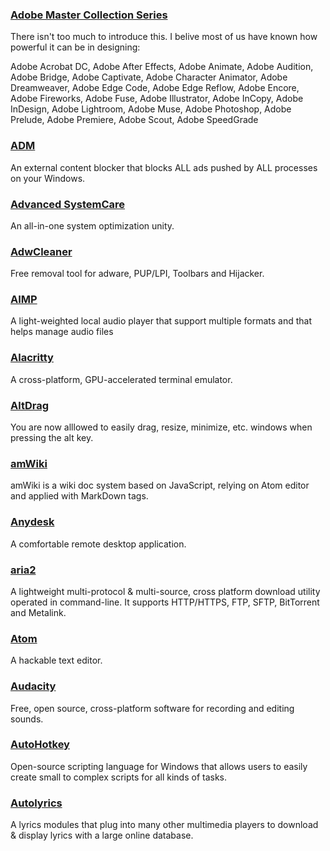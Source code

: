 ### [Adobe Master Collection Series](https://www.adobe.com/creativecloud.html)

There isn't too much to introduce this. I belive most of us have known how powerful it can be in designing:

Adobe Acrobat DC, Adobe After Effects, Adobe Animate, Adobe Audition, Adobe Bridge, Adobe Captivate, Adobe Character Animator, Adobe Dreamweaver, Adobe Edge Code, Adobe Edge Reflow, Adobe Encore, Adobe Fireworks, Adobe Fuse, Adobe Illustrator, Adobe InCopy, Adobe InDesign, Adobe Lightroom, Adobe Muse, Adobe Photoshop, Adobe Prelude, Adobe Premiere, Adobe Scout, Adobe SpeedGrade

### [ADM](http://www.admflt.com/)

An external content blocker that blocks ALL ads pushed by ALL processes on your Windows.

### [Advanced SystemCare](http://www.iobit.com/en/advancedsystemcarefree.php)

An all-in-one system optimization unity.

### [AdwCleaner](https://toolslib.net/downloads/viewdownload/1-adwcleaner/)

Free removal tool for adware, PUP/LPI, Toolbars and Hijacker.

### [AIMP](http://www.aimp.ru/)

A light-weighted local audio player that support multiple formats and that helps manage audio files

### [Alacritty](https://github.com/jwilm/alacritty)

A cross-platform, GPU-accelerated terminal emulator.

### [AltDrag](https://stefansundin.github.io/altdrag/)

You are now alllowed to easily drag, resize, minimize, etc. windows when pressing the alt key.

### [amWiki](https://amwiki.xf09.net/)

amWiki is a wiki doc system based on JavaScript, relying on Atom editor and applied with MarkDown tags.

### [Anydesk](http://anydesk.com/)

A comfortable remote desktop application.

### [aria2](https://aria2.github.io/)

A lightweight multi-protocol & multi-source, cross platform download utility operated in command-line. It supports HTTP/HTTPS, FTP, SFTP, BitTorrent and Metalink.

### [Atom](https://atom.io/)

A hackable text editor.

### [Audacity](http://audacityteam.org/)

Free, open source, cross-platform software for recording and editing sounds.

### [AutoHotkey](https://www.autohotkey.com/)

Open-source scripting language for Windows that allows users to easily create small to complex scripts for all kinds of tasks.

### [Autolyrics](http://www.autolyric.com/)

A lyrics modules that plug into many other multimedia players to download & display lyrics with a large online database.

